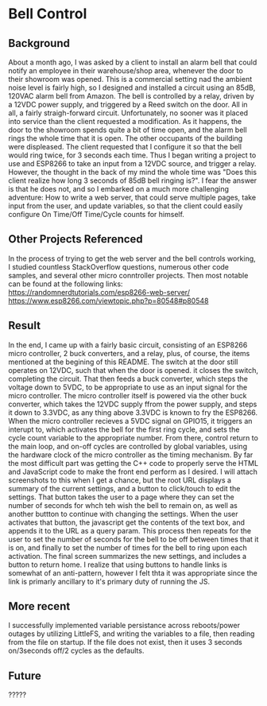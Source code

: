 # Bell Control

## Background
About a month ago, I was asked by a client to install an alarm bell that could notify an employee in their warehouse/shop area, whenever the door to their showroom was opened. This is a commercial setting nad the ambient noise level is fairly high, so I designed and installed a circuit using an 85dB, 120VAC alarm bell from Amazon. The bell is controlled by a relay, driven by a 12VDC power supply, and triggered by a Reed switch on the door. All in all, a fairly straigh-forward circuit. Unfortunately, no sooner was it placed into service than the client requested a modification. As it happens, the door to the showroom spends quite a bit of time open, and the alarm bell rings the whole time that it is open. The other occupants of the building were displeased. The client requested that I configure it so that the bell would ring twice, for 3 seconds each time. Thus I began writing a project to use and ESP8266 to take an input from a 12VDC source, and trigger a relay. However, the thought in the back of my mind the whole time was "Does this client realize how long 3 seconds of 85dB bell ringing is?". I fear the answer is that he does not, and so I embarked on a much more challenging adventure: How to write a web server, that could serve multiple pages, take input from the user, and update variables, so that the client could easily configure On Time/Off Time/Cycle counts for himself.

## Other Projects Referenced
In the process of trying to get the web server and the bell controls working, I studied countless StackOverflow questions, numerous other code samples, and several other micro conntroller projects. Then most notable can be found at the following links: 
https://randomnerdtutorials.com/esp8266-web-server/
https://www.esp8266.com/viewtopic.php?p=80548#p80548

## Result
In the end, I came up with a fairly basic circuit, consisting of an ESP8266 micro controller, 2 buck converters, and a relay, plus, of course, the items mentioned at the begining of this README. The switch at the door still operates on 12VDC, such that when the door is opened. it closes the switch, completing the circuit. That then feeds a buck converter, which steps the voltage down to 5VDC, to be appropriate to use  as an input signal for the micro controller. The micro controller itself is powered via the other buck converter, which takes the 12VDC supply ffrom the power supply, and steps it down to 3.3VDC, as any thing above 3.3VDC is known to fry the ESP8266. When the micro controller recieves a 5VDC signal on GPIO15, it triggers an interupt to, which activates the bell for the first ring cycle, and sets the cycle count variable to the appropriate number. From there, control return to the main loop, and on-off cycles are controlled by global variables, using the hardware clock of the micro controller as the timing mechanism. By far the most difficult part was getting the C++ code to properly serve the HTML and JavaScript code to make the front end perform as I desired. I will attach screenshots to this when I get a chance, but the root URL displays a summary of the current settings, and a button to click/touch to edit the settings. That button takes the user to a page where they can set the number of seconds for whch teh wish the bell to remain on, as well as another buttton to continue with changing the settings. When the user activates that button, the javascript get the contents of the text box, and appends it to the URL as a query param. This process then repeats for the user to set the number of seconds for the bell to be off between times that it is on, and finally to set the number of times for the bell to ring upon each activation. The final screen summarizes the new settings, and includes a button to return home. I realize that using buttons to handle links is somewhat of an anti-pattern, however I felt thta it was appropriate since the link is primarly ancillary to it's primary duty of running the JS. 

## More recent
I successfully implemented variable persistance across reboots/power outages by utilizing LittleFS, and writing the variables to a file, then reading from the file on startup. If the file does not exist, then it uses 3 seconds on/3seconds off/2 cycles as the defaults.

## Future
?????
